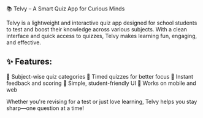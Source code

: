 📚 Telvy – A Smart Quiz App for Curious Minds

Telvy is a lightweight and interactive quiz app designed for school students to test and boost their knowledge across various subjects. With a clean interface and quick access to quizzes, Telvy makes learning fun, engaging, and effective.

✨ Features:
----------------------------------
🔹 Subject-wise quiz categories
🔹 Timed quizzes for better focus
🔹 Instant feedback and scoring
🔹 Simple, student-friendly UI
🔹 Works on mobile and web

Whether you're revising for a test or just love learning, Telvy helps you stay sharp—one question at a time!
